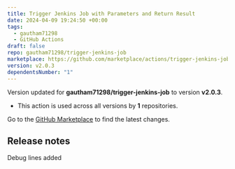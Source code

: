 ```yaml
---
title: Trigger Jenkins Job with Parameters and Return Result
date: 2024-04-09 19:24:50 +00:00
tags:
  - gautham71298
  - GitHub Actions
draft: false
repo: gautham71298/trigger-jenkins-job
marketplace: https://github.com/marketplace/actions/trigger-jenkins-job-with-parameters-and-return-result
version: v2.0.3
dependentsNumber: "1"
---
```



Version updated for **gautham71298/trigger-jenkins-job** to version **v2.0.3**.
- This action is used across all versions by **1** repositories.

Go to the [GitHub Marketplace](https://github.com/marketplace/actions/trigger-jenkins-job-with-parameters-and-return-result) to find the latest changes.

## Release notes

Debug lines added
